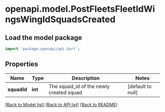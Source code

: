 # openapi.model.PostFleetsFleetIdWingsWingIdSquadsCreated

## Load the model package
```dart
import 'package:openapi/api.dart';
```

## Properties
Name | Type | Description | Notes
------------ | ------------- | ------------- | -------------
**squadId** | **int** | The squad_id of the newly created squad | [default to null]

[[Back to Model list]](../README.md#documentation-for-models) [[Back to API list]](../README.md#documentation-for-api-endpoints) [[Back to README]](../README.md)


